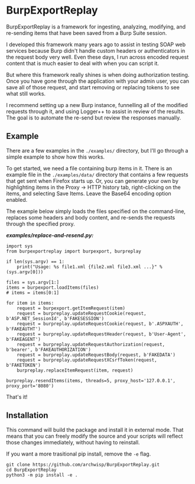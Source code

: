 # BurpExportReplay
BurpExportReplay is a framework for ingesting, analyzing, modifying, and
re-sending items that have been saved from a Burp Suite session. 

I developed this framework many years ago to assist in testing SOAP web
services because Burp didn't handle custom headers or authenticators in the
request body very well. Even these days, I run across encoded request content
that is much easier to deal with when you can script it.

But where this framework really shines is when doing authorization testing.
Once you have gone through the application with your admin user, you can save
all of those request, and start removing or replacing tokens to see what still
works. 

I recommend setting up a new Burp instance, funnelling all of the modified
requests through it, and using Logger++ to assist in review of the results. The
goal is to automate the re-send but review the responses manually.

## Example 
There are a few examples in the `./examples/` directory, but I'll go through a
simple example to show how this works.

To get started, we need a file containing burp items in it. There is an example
file in the `./examples/data/` directory that contains a few requests that get
sent when Firefox starts up.  Or, you can generate your own by highlighting
items in the Proxy -> HTTP history tab, right-clicking on the items, and
selecting Save Items. Leave the Base64 encoding option enabled.

The example below simply loads the files specified on the command-line,
replaces some headers and body content, and re-sends the requests through the
specified proxy.

***examples/replace-and-resend.py:***
```
import sys
from burpexportreplay import burpexport, burpreplay 

if len(sys.argv) == 1:
    print("Usage: %s file1.xml {file2.xml file3.xml ...}" % (sys.argv[0]))

files = sys.argv[1:]
items = burpexport.loadItems(files)
# items = items[0:1]

for item in items:
    request = burpexport.getItemRequest(item)
    request = burpreplay.updateRequestCookie(request, b'ASP.NET_SessionId', b'FAKESESSION')
    request = burpreplay.updateRequestCookie(request, b'.ASPXAUTH', b'FAKEAUTHT')
    request = burpreplay.updateRequestHeader(request, b'User-Agent', b'FAKEAGENT')
    request = burpreplay.updateRequestAuthorization(request, b'bearer', b'FAKEAUTHORIZATION')
    request = burpreplay.updateRequestBody(request, b'FAKEDATA')
    request = burpreplay.updateRequestXCsrfToken(request, b'FAKETOKEN')
    burpreplay.replaceItemRequest(item, request)

burpreplay.resendItems(items, threads=5, proxy_host='127.0.0.1', proxy_port='8080')
```

That's it!

## Installation
This command will build the package and install it in external
mode. That means that you can freely modify the source and your scripts will
reflect those changes immediately, without having to reinstall.

If you want a more trasitional pip install, remove the `-e` flag.  
``` 
git clone https://github.com/archwisp/BurpExportReplay.git
cd BurpExportReplay
python3 -m pip install -e .
```
